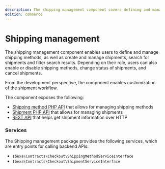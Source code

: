 ```yaml
---
description: The shipping management component covers defining and managing shipping methods as well as managing shipments and their lifecycle.
edition: commerce
---
```


# Shipping management

The shipping management component enables users to define and manage shipping methods, as well as create and manage shipments, search for shipments and filter search results. 
Depending on their role, users can also enable or disable shipping methods, change status of shipments, and cancel shipments.

From the development perspective, the component enables customization of the shipment workflow.

The component exposes the following:

- [Shipping method PHP API](shipping_method_api.md) that allows for managing shipping methods
- [Shipment PHP API](shipment_api.md) that allows for managing shipments
- [REST API](../../api/rest_api/rest_api_reference/rest_api_reference.html#managing-shipments) that helps get shipment information over HTTP

### Services

The Shipping management package provides the following services, which are entry points for calling backend APIs:

- `Ibexa\Contracts\Checkout\ShippingMethodServiceInterface`
- `Ibexa\Contracts\Checkout\ShipmentServiceInterface`
